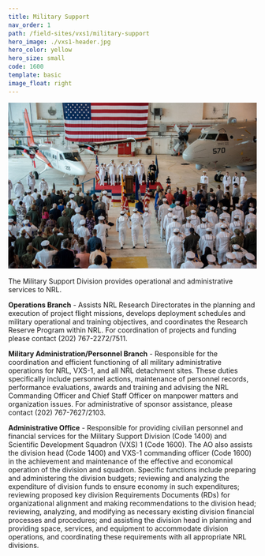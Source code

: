 ```yaml
---
title: Military Support
nav_order: 1
path: /field-sites/vxs1/military-support
hero_image: ./vxs1-header.jpg
hero_color: yellow
hero_size: small
code: 1600
template: basic
image_float: right
---
```

![Military Support Picture](190802-N-UI176-1158.jpg)

The Military Support Division provides operational and administrative services to NRL.

**Operations Branch** - Assists NRL Research Directorates in the planning and execution of project flight missions, develops deployment schedules and military operational and training objectives, and coordinates the Research Reserve Program within NRL. For coordination of projects and funding please contact (202) 767-2272/7511.

**Military Administration/Personnel Branch** - Responsible for the coordination and efficient functioning of all military administrative operations for NRL, VXS-1, and all NRL detachment sites. These duties specifically include personnel actions, maintenance of personnel records, performance evaluations, awards and training and advising the NRL Commanding Officer and Chief Staff Officer on manpower matters and organization issues. For administrative of sponsor assistance, please contact (202) 767-7627/2103.

**Administrative Office** - Responsible for providing civilian personnel and financial services for the Military Support Division (Code 1400) and Scientific Development Squadron (VXS) 1 (Code 1600). The AO also assists the division head (Code 1400) and VXS-1 commanding officer (Code 1600) in the achievement and maintenance of the effective and economical operation of the division and squadron. Specific functions include preparing and administering the division budgets; reviewing and analyzing the expenditure of division funds to ensure economy in such expenditures; reviewing proposed key division Requirements Documents (RDs) for organizational alignment and making recommendations to the division head; reviewing, analyzing, and modifying as necessary existing division financial processes and procedures; and assisting the division head in planning and providing space, services, and equipment to accommodate division operations, and coordinating these requirements with all appropriate NRL divisions.